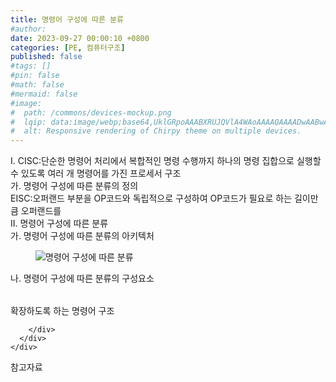 ```yaml
---
title: 명령어 구성에 따른 분류
#author: 
date: 2023-09-27 00:00:10 +0800
categories: [PE, 컴퓨터구조]
published: false
#tags: []
#pin: false
#math: false
#mermaid: false
#image:
#  path: /commons/devices-mockup.png
#  lqip: data:image/webp;base64,UklGRpoAAABXRUJQVlA4WAoAAAAQAAAADwAABwAAQUxQSDIAAAARL0AmbZurmr57yyIiqE8oiG0bejIYEQTgqiDA9vqnsUSI6H+oAERp2HZ65qP/VIAWAFZQOCBCAAAA8AEAnQEqEAAIAAVAfCWkAALp8sF8rgRgAP7o9FDvMCkMde9PK7euH5M1m6VWoDXf2FkP3BqV0ZYbO6NA/VFIAAAA
#  alt: Responsive rendering of Chirpy theme on multiple devices.
---
```


<div class="post-wrap">
  <div class="para">
    <div class="para-title">
      I. CISC:단순한 명령어 처리에서 복합적인 명령 수행까지 하나의 명령 집합으로 실행할 수 있도록 여러 개 명령어를 가진 프로세서 구조
    </div>
    <div class="para-cntnt">
      <div class="para">
        <div class="para-title">
          가. 명령어 구성에 따른 분류의 정의
        </div>
        <div class="para-cntnt">
          EISC:오퍼랜드 부분을 OP코드와 독립적으로 구성하여 OP코드가 필요로 하는 길이만큼 오퍼랜드를 
        </div>
      </div>
    </div>
  </div>
  
  <div class="para">
    <div class="para-title">
      II. 명령어 구성에 따른 분류
    </div>
    <div class="para-cntnt">
      <div class="para">
        <div class="para-title">
          가. 명령어 구성에 따른 분류의 아키텍처
        </div>
        <div class="para-cntnt">
          <figure class="post-figure">
            <img src="/assets/img/posts/명령어-구성에-따른-분류.png" alt="명령어 구성에 따른 분류">
<!--            <figcaption>Source: Unveiling the Metaverse: Exploring Emerging Trends, Multifaceted Perspectives, and Future Challenges</figcaption>-->
          </figure>
        </div>
      </div>
      <div class="para">
        <div class="para-title">
          나. 명령어 구성에 따른 분류의 구성요소
        </div>
        <div class="para-cntnt">
          <table class="post-table">
          </table>
          확장하도록 하는 명령어 구조

        </div>
      </div>
    </div>
  </div>

  <div class="refr-wrap">
    <div class="refr-title">
        참고자료
    </div>
    <ol class="refr-list">
    <!--    <li>(나현식, 최대선) <a target="_blank" href="https://scienceon.kisti.re.kr/commons/util/originalView.do?cn=JAKO202225948430499&oCn=JAKO202225948430499&dbt=JAKO&journal=NJOU00291864">메타버스 보안 위협 요소 및 대응 방안 검토</a></li>-->
    <!--    <li>(M. Uddin, S. Manickam, H. Ullah, M. Obaidat and A. Dandoush) <a target="_blank" href="https://ieeexplore.ieee.org/abstract/document/10138386">Unveiling the Metaverse: Exploring Emerging Trends, Multifaceted Perspectives, and Future Challenges</a></li>-->
    </ol>
  </div>
</div>
